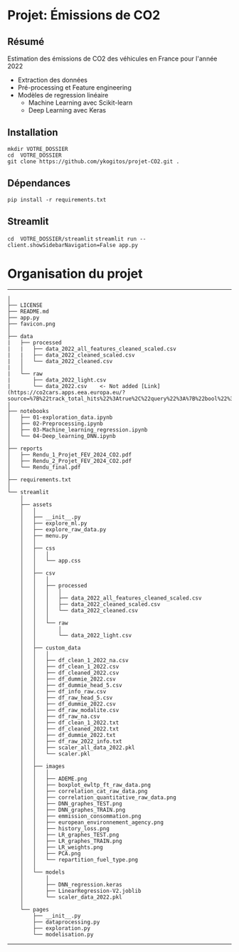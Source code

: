 Projet: Émissions de CO2
==============================

## Résumé  
Estimation des émissions de CO2 des véhicules en France pour l'année 2022  
+ Extraction des données
+ Pré-processing et Feature engineering
+ Modèles de regression linéaire
    + Machine Learning avec Scikit-learn
    + Deep Learning avec Keras

## Installation
     
`mkdir VOTRE_DOSSIER`          
`cd  VOTRE_DOSSIER`              
`git clone https://github.com/ykogitos/projet-CO2.git .`      

## Dépendances     
`pip install -r requirements.txt`    

## Streamlit  
`cd  VOTRE_DOSSIER/streamlit`
`streamlit run --client.showSidebarNavigation=False app.py`

# Organisation du projet

--------
    │
    ├── LICENSE
    ├── README.md  
    ├── app.py 
    ├── favicon.png  
    │ 
    ├── data 
    |   ├── processed
    |   |   ├── data_2022_all_features_cleaned_scaled.csv          
    |   |   ├── data_2022_cleaned_scaled.csv  
    |   │   └── data_2022_cleaned.csv             
    |   │
    |   └── raw
    |       ├── data_2022_light.csv          
    |       └── data_2022.csv    <- Not added [Link](https://co2cars.apps.eea.europa.eu/?source=%7B%22track_total_hits%22%3Atrue%2C%22query%22%3A%7B%22bool%22%3A%7B%22must%22%3A%7B%22bool%22%3A%7B%22must%22%3A%5B%7B%22constant_score%22%3A%7B%22filter%22%3A%7B%22bool%22%3A%7B%22must%22%3A%5B%7B%22bool%22%3A%7B%22should%22%3A%5B%7B%22term%22%3A%7B%22year%22%3A2022%7D%7D%5D%7D%7D%2C%7B%22bool%22%3A%7B%22should%22%3A%5B%7B%22term%22%3A%7B%22scStatus%22%3A%22Final%22%7D%7D%5D%7D%7D%5D%7D%7D%7D%7D%5D%7D%7D%2C%22filter%22%3A%7B%22bool%22%3A%7B%22should%22%3A%5B%7B%22term%22%3A%7B%22MS%22%3A%22FR%22%7D%7D%5D%7D%7D%7D%7D%2C%22display_type%22%3A%22tabular%22%7D) 
    │
    ├── notebooks 
    │   ├── 01-exploration_data.ipynb        
    │   ├── 02-Preprocessing.ipynb        
    │   ├── 03-Machine_learning_regression.ipynb   
    │   └── 04-Deep_learning_DNN.ipynb     
    │
    ├── reports 
    │   ├── Rendu_1_Projet_FEV_2024_CO2.pdf
    │   ├── Rendu_2_Projet_FEV_2024_CO2.pdf
    │   └── Rendu_final.pdf 
    │
    ├── requirements.txt
    │
    └── streamlit    
        │   
        ├── assets
        │   │ 
        │   ├── __init__.py
        │   ├── explore_ml.py
        │   ├── explore_raw_data.py
        │   ├── menu.py
        │   │
        │   ├── css
        │   │   │ 
        │   │   └── app.css
        │   │
        │   ├── csv
        │   │   │ 
        │   │   ├── processed 
        │   │   │   │ 
        │   │   │   ├── data_2022_all_features_cleaned_scaled.csv
        │   │   │   ├── data_2022_cleaned_scaled.csv
        │   │   │   └── data_2022_cleaned.csv
        │   │   │
        │   │   └── raw  
        │   │       │ 
        │   │       └── data_2022_light.csv                  
        │   │
        │   ├── custom_data
        │   │   │  
        │   │   ├── df_clean_1_2022_na.csv
        │   │   ├── df_clean_1_2022.csv
        │   │   ├── df_cleaned_2022.csv
        │   │   ├── df_dummie_2022.csv
        │   │   ├── df_dummie_head_5.csv
        │   │   ├── df_info_raw.csv
        │   │   ├── df_raw_head_5.csv
        │   │   ├── df_dummie_2022.csv
        │   │   ├── df_raw_modalite.csv
        │   │   ├── df_raw_na.csv
        │   │   ├── df_clean_1_2022.txt
        │   │   ├── df_cleaned_2022.txt
        │   │   ├── df_dummie_2022.txt
        │   │   ├── df_raw_2022_info.txt
        │   │   ├── scaler_all_data_2022.pkl
        │   │   └── scaler.pkl
        │   │
        │   ├── images
        │   │   │ 
        │   │   ├── ADEME.png
        │   │   ├── boxplot_ewltp_ft_raw_data.png
        │   │   ├── correlation_cat_raw_data.png
        │   │   ├── correlation_quantitative_raw_data.png
        │   │   ├── DNN_graphes_TEST.png
        │   │   ├── DNN_graphes_TRAIN.png    
        │   │   ├── emmission_consommation.png    
        │   │   ├── european_environnement_agency.png    
        │   │   ├── history_loss.png    
        │   │   ├── LR_graphes_TEST.png    
        │   │   ├── LR_graphes_TRAIN.png    
        │   │   ├── LR_weights.png    
        │   │   ├── PCA.png    
        │   │   └── repartition_fuel_type.png    
        │   │     
        │   └── models
        │       │ 
        │       ├── DNN_regression.keras
        │       ├── LinearRegression-V2.joblib
        │       └── scaler_data_2022.pkl
        │    
        └── pages
            ├── __init__.py
            ├── dataprocessing.py
            ├── exploration.py
            └── modelisation.py
--------

